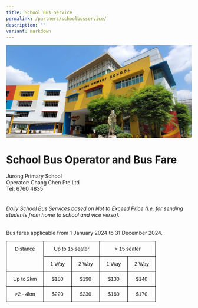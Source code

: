 ```yaml
---
title: School Bus Service
permalink: /partners/schoolbusservice/
description: ""
variant: markdown
---
```

![](/images/JPS_School_Front_Banner.jpg)

# School Bus Operator and Bus Fare <br>

Jurong Primary School<br>
Operator: Chang Chen Pte Ltd <br>
Tel: 6760 4835<br><br>
###### Daily School Bus Services based on Not to Exceed Price (i.e. for sending students from home to school and vice versa).

Bus fares applicable from 1 January 2024 to 31 December 2024.

<style type="text/css">
.tg  {border-collapse:collapse;border-spacing:0;}
.tg td{border-color:black;border-style:solid;border-width:1px;font-family:Arial, sans-serif;font-size:14px;
  overflow:hidden;padding:12px 18px;word-break:normal;}
.tg th{border-color:black;border-style:solid;border-width:1px;font-family:Arial, sans-serif;font-size:14px;
  font-weight:normal;overflow:hidden;padding:12px 18px;word-break:normal;}
.tg .tg-baqh{text-align:center;vertical-align:top}
</style>
<table class="tg">
<thead>
  <tr>
    <th rowspan="2" class="tg-baqh">Distance</th>
    <th colspan="2" class="tg-baqh">Up to 15 seater</th>
    <th colspan="2" class="tg-baqh">&gt; 15 seater</th>
  </tr>
  <tr>
    <th class="tg-baqh">1 Way</th>
    <th class="tg-baqh">2 Way</th>
    <th class="tg-baqh">1 Way</th>
    <th class="tg-baqh">2 Way</th>
  </tr>
</thead>
<tbody>
  <tr>
    <td class="tg-baqh">Up to 2km</td>
    <td class="tg-baqh">$180</td>
    <td class="tg-baqh">$190</td>
    <td class="tg-baqh">$130</td>
    <td class="tg-baqh">$140</td>
  </tr>
  <tr>
    <td class="tg-baqh">&gt;2 - 4km</td>
    <td class="tg-baqh">$220</td>
    <td class="tg-baqh">$230</td>
    <td class="tg-baqh">$160</td>
    <td class="tg-baqh">$170</td>
  </tr>
</tbody>
</table>
